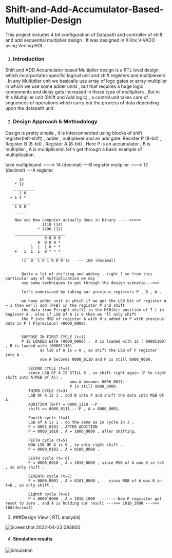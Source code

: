 # Shift-and-Add-Accumulator-Based-Multiplier-Design
This project includes 4 bit configuration of Datapath and controller of shift and add sequential multiplier design . It was designed in Xilinx VIVADO using Verilog HDL.



1. ### Introduction

Shift and ADD Accumulator based Multiplier design is a RTL level design which incorportates specific logical unit and shift registers and multiplexers . In any Multiplier unit we basically use array of logc gates or array multiplier in which we use some adder units , but that requires a huge logic components and delay gets increased in those type of multipliers . But in this Multiplier unit (Shift and Add logic) , a control unit takes care of sequences of operations which carry out the process of data depending upon the datapath unit. 

2. ### Design Approach & Methodology

Design is pretty simple , it is interconnected using blocks of shift register(left-shift) , adder , nultiplexer and an add gate. 
Resister P (8-bit) , Register B (8-bit) , Register A (8-bit) . Here P is an accumulator , B is multiplier , A is multiplicand.
   let's get through a basic example of multiplication.
   
   
   take multiplicand ---> 14 (decimal)  ---B register
        muliplier   --->  12 (decimal)  ---A register
        
          14
        * 12
       __________
          2 8
      + 1 4 *
       ________
        1 6 8
        _____
        
        Now see how computer actually does in binary ----->>>>>
                    1110 (14)
                  * 1100 (12)
        ______________________
                     0 0 0 0
                  0  0 0 0 *
               1  1  1 0 * *
        +   1  1  1  0 * * *
            __________________
           (1  0  1 0 1 0 0 0 )2   --- 168 (decimal)
           
           
           Quite a lot of shifting and adding , right ? so from this particular way of multiplication we may 
           use some techniques to get through the design scenario--->>>
           
           let's understand by taking our previous registers P , B , A .
           
           we have adder unit in which if we get the LSB bit of register A = 1 then we'll add (P+B) in the register P and shift 
           the data from P(right shift) in the MSB(bit position of 7 ) in  Register A . else if LSB of A is 0 then we 'll only shift 
           the P into MSB of register A with 0's added in P with previous data in P ( P(previous) +0000_0000). 
           
           
           SUPPOSE IN FIRST CYCLE (t=1) 
           P IS LOADED WITH (0000_0000) ,  A is loaded with 12 ( 00001100) , B is laoded with (00001110) 
                   as lsb of A is = 0 , so shift the LSB of P register into A .
                   now A becomes 0000_0110 and P is still 0000_0000.
                   
              SECOND CYCLE (t=2) 
              since LSB OF A IS STILL 0 , so shift right again (P to right shift into A(MSB of A)) .
                                now A becomes 0000_0011.
                                P is still 0000_0000.
              THIRD CYCLE (t=3) 
              LSB OF A IS 1 , add B into P and shift the data into MSB OF A .
              ADDITION (B+P) = 0000_1110 --P 
              shift == 0000_0111 ---P , A = 0000_0001.
              
              Fourth cycle (t=4) 
              LSB of A is 1 , do the same as in cycle in 3 , 
              P = 0001_0101 . AFTER ADDITION 
              P = 0000_1010 , A = 1000_0000 , after shifting.  
              
              FIFTH cycle (t=5)
              NOW LSB OF A is 0 , so only right shift .
              P = 0000_0101 , A = 0100_0000 .
              
              SIXTH cycle (t= 6) 
              P = 0000_0010 , A = 1010_0000 , since MSB of A was 0 in t=5 , so only shift .
              
              SEVENTH cycle (t=7)
              P = 0000_0001 , A = 0101_0000 ,    since MSB of A was 0 in t=6 , so only shift .
              
              Eighth cycle (t=8)
              P = 0000_0000 , A = 1010_1000   -------Now P regsister got reset to zero , and A is holding our result --->>> 1010_1000 --->>> 168(decimal)
              
              
              
  3. ###Design View ( RTL analysis) 
           
           
           
          
         
           
          
           









































![Screenshot 2022-04-23 093800](https://user-images.githubusercontent.com/98607828/164874633-c0f6cdcc-3393-4ae0-b16c-900d2b525447.jpg)

4.  #### Simulation results 
        
        


















































































![Simulation](https://user-images.githubusercontent.com/98607828/154930805-d6c1bee4-15aa-4016-91ac-70c317f54382.jpg)
